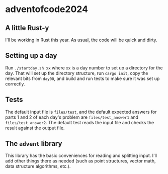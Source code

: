 # adventofcode2024

## A little Rust-y
I'll be working in Rust this year. As usual, the code will be quick and dirty.

## Setting up a day
Run `./startday.sh xx` where `xx` is a day number to set up a directory for the day.
That will set up the directory structure, run `cargo init`, copy the relevant bits from `day00`, and build and run tests to make sure it was set up correctly.

## Tests
The default input file is `files/test`, and the default expected answers for parts 1 and 2 of each day's problem are `files/test_answer1` and `files/test_answer2`. The default test reads the input file and checks the result against the output file.

## The `advent` library
This library has the basic conveniences for reading and splitting input. I'll add other things there as needed (such as point structures, vector math, data structure algorithms, etc.).
